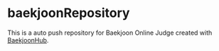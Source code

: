 # baekjoonRepository
This is a auto push repository for Baekjoon Online Judge created with [BaekjoonHub](https://github.com/BaekjoonHub/BaekjoonHub).
